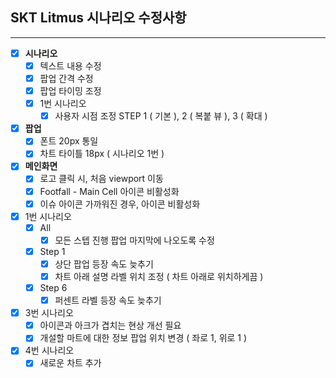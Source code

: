 ## SKT Litmus 시나리오 수정사항
---
- [x] **시나리오**
	- [x] 텍스트 내용 수정
	- [x] 팝업 간격 수정
	- [x] 팝업 타이밍 조정
	- [x] 1번 시나리오
		- [x] 사용자 시점 조정 STEP 1 ( 기본 ), 2 ( 복붙 뷰 ), 3 ( 확대 )

- [x] **팝업**
	- [x] 폰트 20px 통일
	- [x] 차트 타이틀 18px ( 시나리오 1번 )

- [x] **메인화면**
	- [x] 로고 클릭 시, 처음 viewport 이동
	- [x] Footfall - Main Cell 아이콘 비활성화
	- [x] 이슈 아이콘 가까워진 경우, 아이콘 비활성화

- [x] 1번 시나리오
	- [x] All
		- [x] 모든 스텝 진행 팝업 마지막에 나오도록 수정
	- [x] Step 1
		- [x] 상단 팝업 등장 속도 늦추기
		- [x] 차트 아래 설명 라벨 위치 조정 ( 차트 아래로 위치하게끔 )
	- [x] Step 6
		- [x] 퍼센트 라벨 등장 속도 늦추기

- [x] 3번 시나리오
	- [x] 아이콘과 아크가 겹치는 현상 개선 필요
	- [x] 개설할 마트에 대한 정보 팝업 위치 변경 ( 좌로 1, 위로 1 )

- [x] 4번 시나리오
	- [x] 새로운 차트 추가